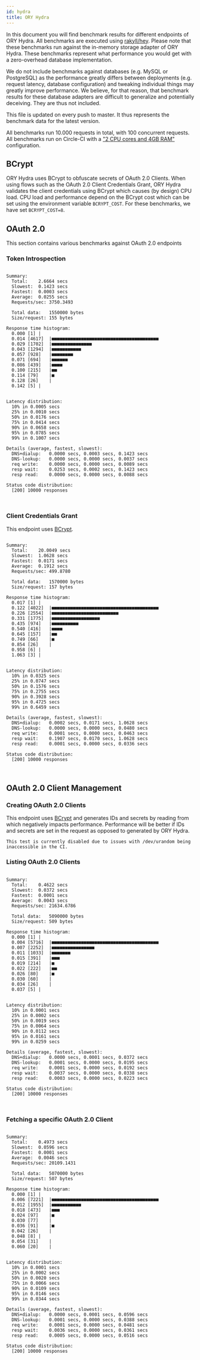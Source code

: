 ```yaml
---
id: hydra
title: ORY Hydra
---
```


In this document you will find benchmark results for different endpoints of ORY Hydra. All benchmarks are executed
using [rakyll/hey](https://github.com/rakyll/hey). Please note that these benchmarks run against the in-memory storage
adapter of ORY Hydra. These benchmarks represent what performance you would get with a zero-overhead database implementation.

We do not include benchmarks against databases (e.g. MySQL or PostgreSQL) as the performance greatly differs between
deployments (e.g. request latency, database configuration) and tweaking individual things may greatly improve performance.
We believe, for that reason, that benchmark results for these database adapters are difficult to generalize and potentially
deceiving. They are thus not included.

This file is updated on every push to master. It thus represents the benchmark data for the latest version.

All benchmarks run 10.000 requests in total, with 100 concurrent requests. All benchmarks run on Circle-CI with a
["2 CPU cores and 4GB RAM"](https://support.circleci.com/hc/en-us/articles/360000489307-Why-do-my-tests-take-longer-to-run-on-CircleCI-than-locally-)
configuration.

## BCrypt

ORY Hydra uses BCrypt to obfuscate secrets of OAuth 2.0 Clients. When using flows such as the OAuth 2.0 Client Credentials
Grant, ORY Hydra validates the client credentials using BCrypt which causes (by design) CPU load. CPU load and performance
depend on the BCrypt cost which can be set using the environment variable `BCRYPT_COST`. For these benchmarks,
we have set `BCRYPT_COST=8`.

## OAuth 2.0

This section contains various benchmarks against OAuth 2.0 endpoints

### Token Introspection

```

Summary:
  Total:	2.6664 secs
  Slowest:	0.1423 secs
  Fastest:	0.0003 secs
  Average:	0.0255 secs
  Requests/sec:	3750.3493
  
  Total data:	1550000 bytes
  Size/request:	155 bytes

Response time histogram:
  0.000 [1]	|
  0.014 [4617]	|■■■■■■■■■■■■■■■■■■■■■■■■■■■■■■■■■■■■■■■■
  0.029 [1702]	|■■■■■■■■■■■■■■■
  0.043 [1294]	|■■■■■■■■■■■
  0.057 [928]	|■■■■■■■■
  0.071 [694]	|■■■■■■
  0.086 [439]	|■■■■
  0.100 [215]	|■■
  0.114 [79]	|■
  0.128 [26]	|
  0.142 [5]	|


Latency distribution:
  10% in 0.0005 secs
  25% in 0.0010 secs
  50% in 0.0176 secs
  75% in 0.0414 secs
  90% in 0.0658 secs
  95% in 0.0785 secs
  99% in 0.1007 secs

Details (average, fastest, slowest):
  DNS+dialup:	0.0000 secs, 0.0003 secs, 0.1423 secs
  DNS-lookup:	0.0000 secs, 0.0000 secs, 0.0037 secs
  req write:	0.0000 secs, 0.0000 secs, 0.0089 secs
  resp wait:	0.0253 secs, 0.0002 secs, 0.1423 secs
  resp read:	0.0000 secs, 0.0000 secs, 0.0088 secs

Status code distribution:
  [200]	10000 responses



```

### Client Credentials Grant

This endpoint uses [BCrypt](#bcrypt).

```

Summary:
  Total:	20.0049 secs
  Slowest:	1.0628 secs
  Fastest:	0.0171 secs
  Average:	0.1912 secs
  Requests/sec:	499.8780
  
  Total data:	1570000 bytes
  Size/request:	157 bytes

Response time histogram:
  0.017 [1]	|
  0.122 [4022]	|■■■■■■■■■■■■■■■■■■■■■■■■■■■■■■■■■■■■■■■■
  0.226 [2554]	|■■■■■■■■■■■■■■■■■■■■■■■■■
  0.331 [1775]	|■■■■■■■■■■■■■■■■■■
  0.435 [974]	|■■■■■■■■■■
  0.540 [416]	|■■■■
  0.645 [157]	|■■
  0.749 [66]	|■
  0.854 [26]	|
  0.958 [6]	|
  1.063 [3]	|


Latency distribution:
  10% in 0.0325 secs
  25% in 0.0747 secs
  50% in 0.1576 secs
  75% in 0.2755 secs
  90% in 0.3928 secs
  95% in 0.4725 secs
  99% in 0.6459 secs

Details (average, fastest, slowest):
  DNS+dialup:	0.0002 secs, 0.0171 secs, 1.0628 secs
  DNS-lookup:	0.0000 secs, 0.0000 secs, 0.0480 secs
  req write:	0.0001 secs, 0.0000 secs, 0.0463 secs
  resp wait:	0.1907 secs, 0.0170 secs, 1.0628 secs
  resp read:	0.0001 secs, 0.0000 secs, 0.0336 secs

Status code distribution:
  [200]	10000 responses



```

## OAuth 2.0 Client Management

### Creating OAuth 2.0 Clients

This endpoint uses [BCrypt](#bcrypt) and generates IDs and secrets by reading from  which negatively impacts
performance. Performance will be better if IDs and secrets are set in the request as opposed to generated by ORY Hydra.

```
This test is currently disabled due to issues with /dev/urandom being inaccessible in the CI.
```

### Listing OAuth 2.0 Clients

```

Summary:
  Total:	0.4622 secs
  Slowest:	0.0372 secs
  Fastest:	0.0001 secs
  Average:	0.0043 secs
  Requests/sec:	21634.6786
  
  Total data:	5090000 bytes
  Size/request:	509 bytes

Response time histogram:
  0.000 [1]	|
  0.004 [5716]	|■■■■■■■■■■■■■■■■■■■■■■■■■■■■■■■■■■■■■■■■
  0.007 [2252]	|■■■■■■■■■■■■■■■■
  0.011 [1033]	|■■■■■■■
  0.015 [391]	|■■■
  0.019 [214]	|■
  0.022 [222]	|■■
  0.026 [80]	|■
  0.030 [60]	|
  0.034 [26]	|
  0.037 [5]	|


Latency distribution:
  10% in 0.0001 secs
  25% in 0.0002 secs
  50% in 0.0019 secs
  75% in 0.0064 secs
  90% in 0.0112 secs
  95% in 0.0161 secs
  99% in 0.0259 secs

Details (average, fastest, slowest):
  DNS+dialup:	0.0000 secs, 0.0001 secs, 0.0372 secs
  DNS-lookup:	0.0001 secs, 0.0000 secs, 0.0195 secs
  req write:	0.0001 secs, 0.0000 secs, 0.0192 secs
  resp wait:	0.0037 secs, 0.0000 secs, 0.0338 secs
  resp read:	0.0003 secs, 0.0000 secs, 0.0223 secs

Status code distribution:
  [200]	10000 responses



```

### Fetching a specific OAuth 2.0 Client

```

Summary:
  Total:	0.4973 secs
  Slowest:	0.0596 secs
  Fastest:	0.0001 secs
  Average:	0.0046 secs
  Requests/sec:	20109.1431
  
  Total data:	5070000 bytes
  Size/request:	507 bytes

Response time histogram:
  0.000 [1]	|
  0.006 [7221]	|■■■■■■■■■■■■■■■■■■■■■■■■■■■■■■■■■■■■■■■■
  0.012 [1955]	|■■■■■■■■■■■
  0.018 [473]	|■■■
  0.024 [97]	|■
  0.030 [77]	|
  0.036 [91]	|■
  0.042 [26]	|
  0.048 [8]	|
  0.054 [31]	|
  0.060 [20]	|


Latency distribution:
  10% in 0.0001 secs
  25% in 0.0002 secs
  50% in 0.0020 secs
  75% in 0.0066 secs
  90% in 0.0109 secs
  95% in 0.0146 secs
  99% in 0.0344 secs

Details (average, fastest, slowest):
  DNS+dialup:	0.0000 secs, 0.0001 secs, 0.0596 secs
  DNS-lookup:	0.0001 secs, 0.0000 secs, 0.0388 secs
  req write:	0.0001 secs, 0.0000 secs, 0.0481 secs
  resp wait:	0.0036 secs, 0.0000 secs, 0.0361 secs
  resp read:	0.0005 secs, 0.0000 secs, 0.0516 secs

Status code distribution:
  [200]	10000 responses



```
